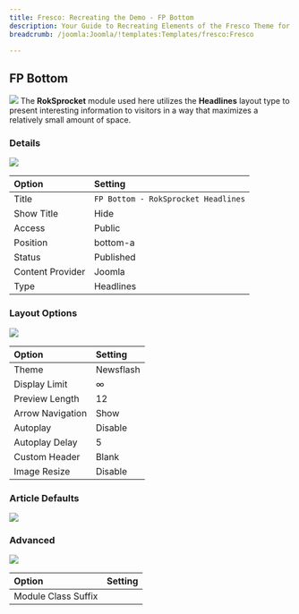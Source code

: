 ```yaml
---
title: Fresco: Recreating the Demo - FP Bottom
description: Your Guide to Recreating Elements of the Fresco Theme for Joomla
breadcrumb: /joomla:Joomla/!templates:Templates/fresco:Fresco

---
```


FP Bottom
----
![][demo]
The **RokSprocket** module used here utilizes the **Headlines** layout type to present interesting information to visitors in a way that maximizes a relatively small amount of space.

### Details
![][demo2]

| Option           | Setting                                |  
| :--------------- | :------------------------------------- |  
| Title            | `FP Bottom - RokSprocket Headlines`    |  
| Show Title       | Hide                                   |  
| Access           | Public                                 |  
| Position         | bottom-a                               |  
| Status           | Published                              |  
| Content Provider | Joomla                                 |  
| Type             | Headlines                              |  

### Layout Options
![][demo3]

| Option           | Setting   |  
| :--------------- | :-------- |  
| Theme            | Newsflash |  
| Display Limit    | ∞         |  
| Preview Length   | 12        |  
| Arrow Navigation | Show      |  
| Autoplay         | Disable   |  
| Autoplay Delay   | 5         |  
| Custom Header    | Blank     |  
| Image Resize     | Disable   |  

### Article Defaults
![][demo4]

### Advanced
![][demo5]

| Option              | Setting |  
| :------------------ | :------ |  
| Module Class Suffix |         |  

[demo]: assets/demo_11.jpeg
[demo2]: assets/bottom_1.jpeg
[demo3]: assets/bottom_2.jpeg
[demo4]: assets/bottom_3.jpeg
[demo5]: assets/bottom_4.jpeg